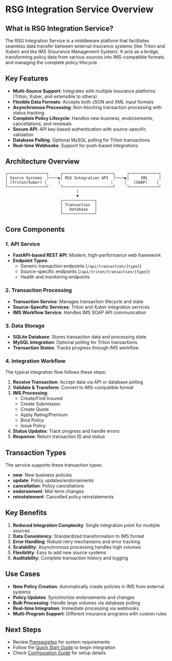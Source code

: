 # RSG Integration Service Overview

## What is RSG Integration Service?

The RSG Integration Service is a middleware platform that facilitates seamless data transfer between external insurance systems (like Triton and Xuber) and the IMS (Insurance Management System). It acts as a bridge, transforming policy data from various sources into IMS-compatible formats and managing the complete policy lifecycle.

## Key Features

- **Multi-Source Support**: Integrates with multiple insurance platforms (Triton, Xuber, and extensible to others)
- **Flexible Data Formats**: Accepts both JSON and XML input formats
- **Asynchronous Processing**: Non-blocking transaction processing with status tracking
- **Complete Policy Lifecycle**: Handles new business, endorsements, cancellations, and renewals
- **Secure API**: API key-based authentication with source-specific validation
- **Database Polling**: Optional MySQL polling for Triton transactions
- **Real-time Webhooks**: Support for push-based integrations

## Architecture Overview

```
┌─────────────────┐     ┌──────────────────────┐     ┌─────────────┐
│ Source Systems  │────▶│ RSG Integration API  │────▶│     IMS     │
│ (Triton/Xuber) │     │                      │     │   (SOAP)    │
└─────────────────┘     └──────────────────────┘     └─────────────┘
                               │
                               ▼
                        ┌──────────────┐
                        │ Transaction  │
                        │   Database   │
                        └──────────────┘
```

## Core Components

### 1. API Service
- **FastAPI-based REST API**: Modern, high-performance web framework
- **Endpoint Types**:
  - Generic transaction endpoints (`/api/transaction/{type}`)
  - Source-specific endpoints (`/api/triton/transaction/{type}`)
  - Health and monitoring endpoints

### 2. Transaction Processing
- **Transaction Service**: Manages transaction lifecycle and state
- **Source-Specific Services**: Triton and Xuber integration services
- **IMS Workflow Service**: Handles IMS SOAP API communication

### 3. Data Storage
- **SQLite Database**: Stores transaction data and processing state
- **MySQL Integration**: Optional polling for Triton transactions
- **Transaction States**: Tracks progress through IMS workflow

### 4. Integration Workflow

The typical integration flow follows these steps:

1. **Receive Transaction**: Accept data via API or database polling
2. **Validate & Transform**: Convert to IMS-compatible format
3. **IMS Processing**:
   - Create/Find Insured
   - Create Submission
   - Create Quote
   - Apply Rating/Premium
   - Bind Policy
   - Issue Policy
4. **Status Updates**: Track progress and handle errors
5. **Response**: Return transaction ID and status

## Transaction Types

The service supports these transaction types:

- **new**: New business policies
- **update**: Policy updates/endorsements
- **cancellation**: Policy cancellations
- **endorsement**: Mid-term changes
- **reinstatement**: Cancelled policy reinstatements

## Key Benefits

1. **Reduced Integration Complexity**: Single integration point for multiple sources
2. **Data Consistency**: Standardized transformation to IMS format
3. **Error Handling**: Robust retry mechanisms and error tracking
4. **Scalability**: Asynchronous processing handles high volumes
5. **Flexibility**: Easy to add new source systems
6. **Auditability**: Complete transaction history and logging

## Use Cases

- **New Policy Creation**: Automatically create policies in IMS from external systems
- **Policy Updates**: Synchronize endorsements and changes
- **Bulk Processing**: Handle large volumes via database polling
- **Real-time Integration**: Immediate processing via webhooks
- **Multi-Program Support**: Different insurance programs with custom rules

## Next Steps

- Review [Prerequisites](./03_Prerequisites.md) for system requirements
- Follow the [Quick Start Guide](./02_Quick_Start.md) to begin integration
- Check [Configuration Guide](../02_Configuration/01_Environment_Variables.md) for setup details